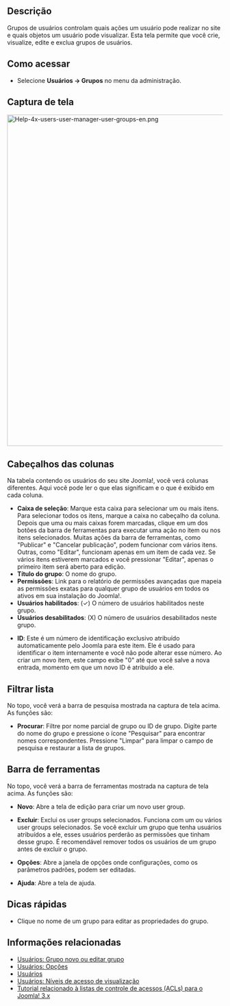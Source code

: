 <!-- Filename: Help4.x:Users:_Groups / Display title: Ajuda 4.x:Usuários: Grupos -->

## Descrição

Grupos de usuários controlam quais ações um usuário pode realizar no
site e quais objetos um usuário pode visualizar. Esta tela permite que
você crie, visualize, edite e exclua grupos de usuários.

## Como acessar

- Selecione **Usuários **→** Grupos** no menu da administração.

## Captura de tela

<img
src="https://docs.joomla.org/images/a/a9/Help-4x-users-user-manager-user-groups-en.png"
decoding="async" data-file-width="800" data-file-height="773"
width="800" height="773"
alt="Help-4x-users-user-manager-user-groups-en.png" />

## Cabeçalhos das colunas

Na tabela contendo os usuários do seu site Joomla!, você verá colunas
diferentes. Aqui você pode ler o que elas significam e o que é exibido
em cada coluna.

- **Caixa de seleção**: Marque esta caixa para selecionar um ou mais
  itens. Para selecionar todos os itens, marque a caixa no cabeçalho da
  coluna. Depois que uma ou mais caixas forem marcadas, clique em um dos
  botões da barra de ferramentas para executar uma ação no item ou nos
  itens selecionados. Muitas ações da barra de ferramentas, como
  "Publicar" e "Cancelar publicação", podem funcionar com vários itens.
  Outras, como "Editar", funcionam apenas em um item de cada vez. Se
  vários itens estiverem marcados e você pressionar "Editar", apenas o
  primeiro item será aberto para edição.
- **Título do grupo**: O nome do grupo.
- **Permissões**: Link para o relatório de permissões avançadas que
  mapeia as permissões exatas para qualquer grupo de usuários em todos
  os ativos em sua instalação do Joomla!.
- **Usuários habilitados**: (✓) O número de usuários habilitados neste
  grupo.
- **Usuários desabilitados**: (X) O número de usuários desabilitados
  neste grupo.

<!-- -->

- **ID**: Este é um número de identificação exclusivo atribuído
  automaticamente pelo Joomla para este item. Ele é usado para
  identificar o item internamente e você não pode alterar esse número.
  Ao criar um novo item, este campo exibe "0" até que você salve a nova
  entrada, momento em que um novo ID é atribuído a ele.

## Filtrar lista

No topo, você verá a barra de pesquisa mostrada na captura de tela
acima. As funções são:

- **Procurar**: Filtre por nome parcial de grupo ou ID de grupo. Digite
  parte do nome do grupo e pressione o ícone "Pesquisar" para encontrar
  nomes correspondentes. Pressione "Limpar" para limpar o campo de
  pesquisa e restaurar a lista de grupos.

## Barra de ferramentas

No topo, você verá a barra de ferramentas mostrada na captura de tela
acima. As funções são:

- **Novo**: Abre a tela de edição para criar um novo user group.

<!-- -->

- **Excluir**: Exclui os user groups selecionados. Funciona com um ou
  vários user groups selecionados. Se você excluir um grupo que tenha
  usuários atribuídos a ele, esses usuários perderão as permissões que
  tinham desse grupo. É recomendável remover todos os usuários de um
  grupo antes de excluir o grupo.

<!-- -->

- **Opções**: Abre a janela de opções onde configurações, como os
  parâmetros padrões, podem ser editadas.

<!-- -->

- **Ajuda**: Abre a tela de ajuda.

## Dicas rápidas

- Clique no nome de um grupo para editar as propriedades do grupo.

## Informações relacionadas

- [Usuários: Grupo novo ou editar
  grupo](https://docs.joomla.org/Help4.x:Users:_New_or_Edit_Group/pt-br "Help4.x:Users: New or Edit Group/pt-br")
- [Usuários:
  Opções](https://docs.joomla.org/Help4.x:Users:_Options/pt-br "Help4.x:Users: Options/pt-br")
- [Usuários](https://docs.joomla.org/Help4.x:Users/pt-br "Help4.x:Users/pt-br")
- [Usuários: Níveis de acesso de
  visualização](https://docs.joomla.org/Help4.x:Users:_Viewing_Access_Levels/pt-br "Help4.x:Users: Viewing Access Levels/pt-br")
- [Tutorial relacionado à listas de controle de acessos (ACLs) para o
  Joomla!
  3.x](https://docs.joomla.org/J3.x:Access_Control_List_Tutorial/pt-br "J3.x:Access Control List Tutorial/pt-br")
